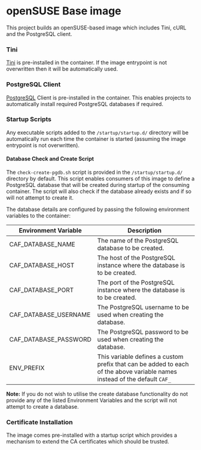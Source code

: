 # openSUSE Base image

This project builds an openSUSE-based image which includes Tini, cURL and the PostgreSQL client.

### Tini
[Tini](https://github.com/krallin/tini) is pre-installed in the container.  If the image entrypoint is not overwritten then it will be automatically used.

### PostgreSQL Client
[PostgreSQL](https://wiki.postgresql.org/wiki/Main_Page) Client is pre-installed in the container. This enables projects to automatically install required PostgreSQL databases if required.

### Startup Scripts
Any executable scripts added to the `/startup/startup.d/` directory will be automatically run each time the container is started (assuming the image entrypoint is not overwritten).

#### Database Check and Create Script
The `check-create-pgdb.sh` script is provided in the `/startup/startup.d/` directory by default. This script enables consumers of this image to define a PostgreSQL database that will be created during startup of the consuming container. The script will also check if the database already exists and if so will not attempt to create it.

The database details are configured by passing the following environment variables to the container:

| **Environment Variable** |                                                       **Description**                                                      |
|----------------------|------------------------------------------------------------------------------------------------------------------------|
| CAF_DATABASE_NAME      | The name of the PostgreSQL database to be created.                                                                       |
| CAF_DATABASE_HOST      | The host of the PostgreSQL instance where the database is to be created.                                                 |
| CAF_DATABASE_PORT      | The port of the PostgreSQL instance where the database is to be created.                                                 |
| CAF_DATABASE_USERNAME  | The PostgreSQL username to be used when creating the database.                                                           |
| CAF_DATABASE_PASSWORD  | The PostgreSQL password to be used when creating the database.                                                           |
| ENV_PREFIX             | This variable defines a custom prefix that can be added to each of the above variable names instead of the default `CAF_` |

**Note:** If you do not wish to utilise the create database functionality do not provide any of the listed Environment Variables and the script will not attempt to create a database.

### Certificate Installation
The image comes pre-installed with a startup script which provides a mechanism to extend the CA certificates which should be trusted.
